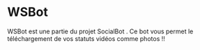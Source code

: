 # WSBot
WSBot est une partie du projet SocialBot . Ce bot vous permet le téléchargement de vos statuts vidéos comme photos !!
